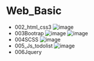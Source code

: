 # Web_Basic
- 002_html_css3
  ![image](https://user-images.githubusercontent.com/115361329/210344978-01cd6f18-a41e-4395-ab7b-be7e840219ca.png)
- 003Bootrap
  ![image](https://user-images.githubusercontent.com/115361329/210345711-cb84db7e-bb55-449d-8d31-658269ca5052.png)
  ![image](https://user-images.githubusercontent.com/115361329/210345948-3802a7a4-bda2-45df-a35e-0bcc4a9c57ff.png)
- 004SCSS
  ![image](https://user-images.githubusercontent.com/115361329/210346181-7f214ea4-a6f5-4b6a-a7df-2e19e24bd519.png)
- 005_Js_todolist
  ![image](https://user-images.githubusercontent.com/115361329/210346445-5da31936-7db9-41be-bbeb-b3fa39ee91a6.png)
- 006Jquery
  
